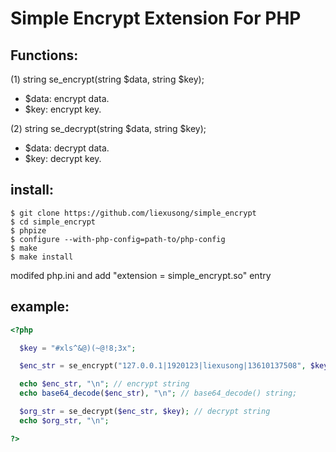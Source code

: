 Simple Encrypt Extension For PHP
================================

Functions:
----------
(1) string se_encrypt(string $data, string $key);

* $data: encrypt data.
* $key: encrypt key.

(2) string se_decrypt(string $data, string $key);

* $data: decrypt data.
* $key: decrypt key.

install:
--------
``` shell
$ git clone https://github.com/liexusong/simple_encrypt
$ cd simple_encrypt
$ phpize
$ configure --with-php-config=path-to/php-config
$ make
$ make install
```

modifed php.ini and add "extension = simple_encrypt.so" entry

example:
--------
```php
<?php

  $key = "#xls^&@)(~@!8;3x";

  $enc_str = se_encrypt("127.0.0.1|1920123|liexusong|13610137508", $key);

  echo $enc_str, "\n"; // encrypt string
  echo base64_decode($enc_str), "\n"; // base64_decode() string;

  $org_str = se_decrypt($enc_str, $key); // decrypt string
  echo $org_str, "\n";

?>
```
